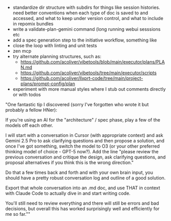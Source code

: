 - standardize dir structure with subdirs for things like session 
  histories. need better conventions when each type of doc is saved to and 
  accessed, and what to keep under version control, and what to include in 
  repomix bundles
- write a validate-plan-gemini command (long running webui sesssions etc
- add a spec generation step to the initiative workflow, something like <this>
- close the loop with linting and unit tests
- zen mcp
- try alternate planning structures, such as: 
  - https://github.com/acoliver/vibetools/blob/main/executor/plans/PLAN.md
  - https://github.com/acoliver/vibetools/tree/main/executor/scripts
  - https://github.com/acoliver/llxprt-code/tree/main/project-plans/prompt-config/plan
- experiment with more manual styles where I stub out comments directly or with todos 

<this>
"One fantastic tip I discovered (sorry I've forgotten who wrote it but probably a fellow HNer):

If you're using an AI for the "architecture" / spec phase, play a few of the models off each other.

I will start with a conversation in Cursor (with appropriate context) and ask Gemini 2.5 Pro to ask clarifying questions and then propose a solution, and once I've got something, switch the model to O3 (or your other preferred thinking model of choice - GPT-5 now?). Add the line "please review the previous conversation and critique the design, ask clarifying questions, and proposal alternatives if you think this is the wrong direction."

Do that a few times back and forth and with your own brain input, you should have a pretty robust conversation log and outline of a good solution.

Export that whole conversation into an .md doc, and use THAT in context with Claude Code to actually dive in and start writing code.

You'll still need to review everything and there will still be errors and bad decisions, but overall this has worked surprisingly well and efficiently for me so far.""
</this>
